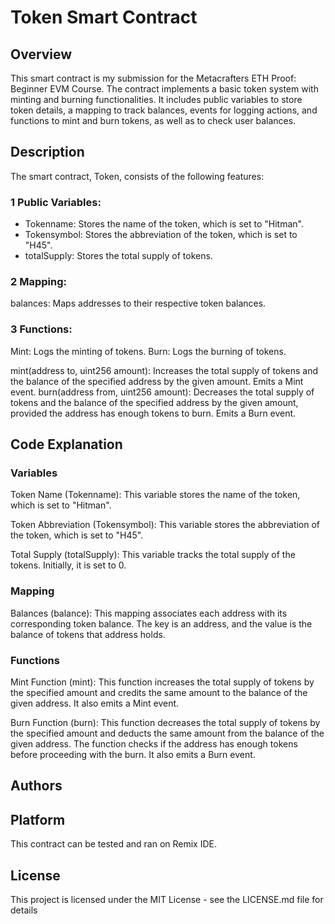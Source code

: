#  Token Smart Contract

## Overview
This smart contract is my submission for the Metacrafters ETH Proof: Beginner EVM Course. The contract implements a basic token system with minting and burning functionalities. It includes public variables to store token details, a mapping to track balances, events for logging actions, and functions to mint and burn tokens, as well as to check user balances.
## Description

The smart contract, Token, consists of the following features:

### 1 Public Variables:

* Tokenname: Stores the name of the token, which is set to "Hitman".
* Tokensymbol: Stores the abbreviation of the token, which is set to "H45".
* totalSupply: Stores the total supply of tokens.
### 2 Mapping:

balances: Maps addresses to their respective token balances.
### 3 Functions:

Mint: Logs the minting of tokens.
Burn: Logs the burning of tokens.

mint(address to, uint256 amount): Increases the total supply of tokens and the balance of the specified address by the given amount. Emits a Mint event.
burn(address from, uint256 amount): Decreases the total supply of tokens and the balance of the specified address by the given amount, provided the address has enough tokens to burn. Emits a Burn event.
## Code Explanation

### Variables
Token Name (Tokenname): This variable stores the name of the token, which is set to "Hitman".

Token Abbreviation (Tokensymbol): This variable stores the abbreviation of the token, which is set to "H45".

Total Supply (totalSupply): This variable tracks the total supply of the tokens. Initially, it is set to 0.
### Mapping
Balances (balance): This mapping associates each address with its corresponding token balance. The key is an address, and the value is the balance of tokens that address holds.
### Functions
Mint Function (mint): This function increases the total supply of tokens by the specified amount and credits the same amount to the balance of the given address. It also emits a Mint event.

Burn Function (burn): This function decreases the total supply of tokens by the specified amount and deducts the same amount from the balance of the given address. The function checks if the address has enough tokens before proceeding with the burn. It also emits a Burn event.
## Authors



## Platform
This contract can be tested and ran on Remix IDE.

## License

This project is licensed under the MIT License - see the LICENSE.md file for details
